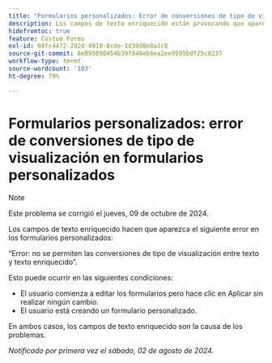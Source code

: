 ```yaml
---
title: "Formularios personalizados: Error de conversiones de tipo de visualización en formularios personalizados"
description: Los campos de texto enriquecido están provocando que aparezca un error en los formularios personalizados.
hidefromtoc: true
feature: Custom Forms
exl-id: 60fc4472-292d-4910-8cde-1d39d8e8a1c8
source-git-commit: 8e095890454b39f046eb8ea2ee9505bdf25c8237
workflow-type: tm+mt
source-wordcount: '103'
ht-degree: 79%

---
```


# Formularios personalizados: error de conversiones de tipo de visualización en formularios personalizados

>[!NOTE]
>
>Este problema se corrigió el jueves, 09 de octubre de 2024.

Los campos de texto enriquecido hacen que aparezca el siguiente error en los formularios personalizados:

“Error: no se permiten las conversiones de tipo de visualización entre texto y texto enriquecido”.

Esto puede ocurrir en las siguientes condiciones:

* El usuario comienza a editar los formularios pero hace clic en Aplicar sin realizar ningún cambio.
* El usuario está creando un formulario personalizado.

En ambos casos, los campos de texto enriquecido son la causa de los problemas.

_Notificado por primera vez el sábado, 02 de agosto de 2024._
